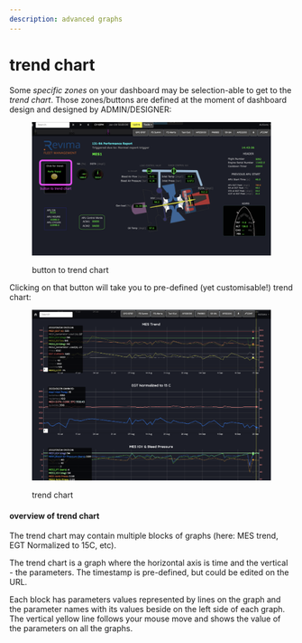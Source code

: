 ```yaml
---
description: advanced graphs
---
```


# trend chart

Some _specific zones_ on your dashboard may be  selection-able to get to the _trend chart_. Those zones/buttons are defined at the moment of dashboard design and designed by ADMIN/DESIGNER:

<figure><img src="../../../../.gitbook/assets/Screenshot 2023-01-24 at 14.25.56-2.png" alt=""><figcaption><p>button to trend chart</p></figcaption></figure>

Clicking on that button will take you to pre-defined (yet customisable!) trend chart:

<figure><img src="../../../../.gitbook/assets/trend.png" alt=""><figcaption><p>trend chart</p></figcaption></figure>



#### overview of trend chart

The trend chart may contain multiple blocks of graphs (here: MES trend, EGT Normalized to 15C, etc).&#x20;

The trend chart is a graph where the horizontal axis is time and the vertical - the parameters. The timestamp is pre-defined, but could be edited on the URL.

Each block has parameters values represented by lines on the graph and the parameter names with its values beside on the left side of each graph. The vertical yellow line follows your mouse move and shows the value of the parameters on all the graphs.&#x20;
